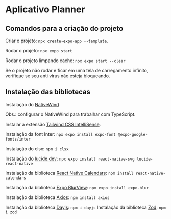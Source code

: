 # Aplicativo Planner

## Comandos para a criação do projeto

Criar o projeto: `npx create-expo-app --template`.

Rodar o projeto: `npx expo start`

Rodar o projeto limpando cache: `npx expo start --clear`

Se o projeto não rodar e ficar em uma tela de carregamento infinito, verifique se seu anti vírus não esteja bloqueando.

## Instalação das bibliotecas

Instalação do [NativeWind](https://www.nativewind.dev/v4/getting-started/expo-router)

Obs.: configurar o NativeWind para trabalhar com TypeScript.

Instalar a extensão [Tailwind CSS IntelliSense](https://marketplace.visualstudio.com/items?itemName=bradlc.vscode-tailwindcss).

Instalação da font Inter: `npx expo install expo-font @expo-google-fonts/inter`

Instalação do clsx: `npm i clsx`

Instalação do [lucide.dev](https://lucide.dev/): `npx expo install react-native-svg lucide-react-native`

Instalação da biblioteca [React Native Calendars](https://github.com/wix/react-native-calendars): `npm install react-native-calendars`

Instalação da biblioteca [Expo BlurView](https://docs.expo.dev/versions/latest/sdk/blur-view/): `npx expo install expo-blur`

Instalação da biblioteca [Axios](https://axios-http.com/ptbr/docs/intro): `npm install axios`

Instalação da biblioteca [Dayjs](https://day.js.org/): `npm i dayjs`
Instalação da biblioteca [Zod](https://zod.dev/): `npm i zod`
